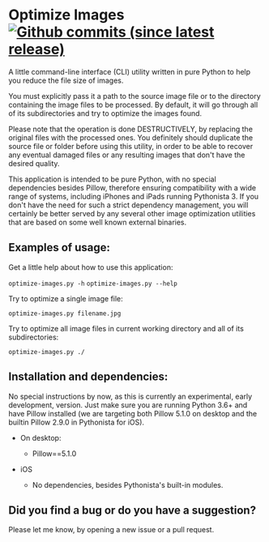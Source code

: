# Optimize Images [![Github commits (since latest release)](https://img.shields.io/github/commits-since/victordomingos/optimize-images/latest.svg)](https://github.com/victordomingos/optimize-images)
A little command-line interface (CLI) utility written in pure Python to help
you reduce the file size of images.

You must explicitly pass it a path to the source image file or to the
directory containing the image files to be processed. By default, it will go
through all of its subdirectories and try to optimize the images found.

Please note that the operation is done DESTRUCTIVELY, by replacing the
original files with the processed ones. You definitely should duplicate the
source file or folder before using this utility, in order to be able to
recover any eventual damaged files or any resulting images that don't have the
desired quality.

This application is intended to be pure Python, with no special dependencies
besides Pillow, therefore ensuring compatibility with a wide range of systems,
including iPhones and iPads running Pythonista 3. If you don't have the need
for such a strict dependency management, you will certainly be better served
by any several other image optimization utilities that are based on some well
known external binaries.


## Examples of usage:

Get a little help about how to use this application:

`optimize-images.py -h`
`optimize-images.py --help`


Try to optimize a single image file:

`optimize-images.py filename.jpg`


Try to optimize all image files in current working directory and all of its
subdirectories:

`optimize-images.py ./`


## Installation and dependencies:

No special instructions by now, as this is currently an experimental, early
development, version. Just make sure you are running Python 3.6+ and have
Pillow installed (we are targeting both Pillow 5.1.0 on desktop and the
builtin Pillow 2.9.0 in Pythonista for iOS).

* On desktop:
  - Pillow==5.1.0

* iOS
  - No dependencies, besides Pythonista's built-in modules.


## Did you find a bug or do you have a suggestion?

Please let me know, by opening a new issue or a pull request.
